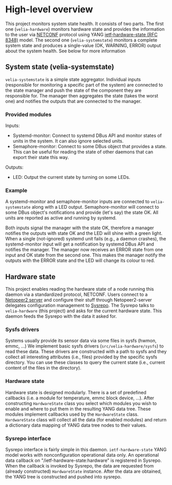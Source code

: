# High-level overview

This project monitors system state health.
It consists of two parts.
The first one (`velia-hardware`) monitors hardware state and provides the information to the user via [NETCONF](https://en.wikipedia.org/wiki/NETCONF) 
protocol using YANG [ietf-hardware-state (RFC 8348)](https://tools.ietf.org/html/rfc8348#appendix-A) model.
The second one (`velia-systemstate`) monitors a complete system state and produces a single-value (OK, WARNING, ERROR) output about the system health.
See below for more information 

## System state (velia-systemstate)
`velia-systemstate` is a simple state aggregator.
Individual inputs (responsible for monitoring a specific part of the system) are connected to the state manager and push the state of the component they are responsible for.
The manager then aggregates the state (takes the worst one) and notifies the outputs that are connected to the manager.

### Provided modules
Inputs:
 * Systemd-monitor: Connect to systemd DBus API and monitor states of units in the system. It can also ignore selected units.
 * Semaphore-monitor: Connect to some DBus object that provides a state. This can be useful for reading the state of other daemons that can export their state this way.

Outputs:
 * LED: Output the current state by turning on some LEDs.

### Example
A systemd-monitor and semaphore-monitor inputs are connected to `velia-systemstate` along with a LED output.
Semaphore-monitor will connect to some DBus object's notifications and provide (let's say) the state OK.
All units are reported as active and running by systemd.

Both inputs signal the manager with the state OK, therefore a manager notifies the outputs with state OK and the LED will shine with a green light.
When a single (not-ignored) systemd unit fails (e.g., a daemon crashes), the systemd-monitor ínput will get a notification by systemd DBus API and notifies the manager.
The manager now receives an ERROR state from one input and OK state from the second one.
This makes the manager notify the outputs with the ERROR state and the LED will change its colour to red. 

## Hardware state
This project enables reading the hardware state of a node running this daemon via a standardized protocol, NETCONF.
Users connect to a [Netopeer2 server](https://github.com/CESNET/netopeer2) and configure their stuff through 
Netopeer2-server delegates configuration management to [Sysrepo](http://www.sysrepo.org/).
The Sysrepo talks to ``velia-hardware`` (this project) and asks for the current hardware state.
This daemon feeds the Sysrepo with the data it asked for. 

### Sysfs drivers 
Systems usually provide its sensor data via some files in sysfs (hwmon, emmc, ...)
We implement basic sysfs drivers (`src/velia-hardware/sysfs`) to read these data.
These drivers are constructed with a path to sysfs and they collect all interesting attributes (i.e., files) provided by the specific sysfs directory.
You can use these classes to query the current state (i.e., current content of the files in the directory).

### Hardware state
Hardware state is designed modularly.
There is a set of predefined callbacks (i.e. a module for temperature, emmc block device, ...).
After constructing `HardwareState` class you select which modules you wish to enable and where to put them in the resulting YANG data tree.
These modules implement callbacks used by the `HardwareState` class.
`HardwareState` class will collect all the data (for enabled modules) and return a dictionary data mapping of YANG data tree nodes to their values. 

### Sysrepo interface
Sysrepo interface is fairly simple in this daemon.
`ietf-hardware-state` YANG model works with nonconfiguration operational data only.
An operational data callback on "/ietf-hardware-state:hardware" is registered in Sysrepo. 
When the callback is invoked by Sysrepo, the data are requested from (already constructed) `HardwareState` instance.
After the data are obtained, the YANG tree is constructed and pushed into sysrepo.
